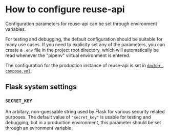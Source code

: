 <!--
SPDX-FileCopyrightText: 2019 Free Software Foundation Europe e.V.

SPDX-License-Identifier: CC-BY-SA-4.0
-->

# How to configure reuse-api

Configuration parameters for reuse-api can be set through environment
variables.

For testing and debugging, the default configuration should be suitable for
many use cases. If you need to explicity set any of the parameters, you can
create a `.env` file in the project root directory, which will automatically be
read whenever the "pipenv" virtual environment is entered.

The configuration for the production instance of reuse-api is set in
[`docker-compose.yml`].


## Flask system settings

### `SECRET_KEY`

An arbitary, non-guessable string used by Flask for various security related
purposes. The default value of `"secret_key"` is usable for testing and
debugging, but in a production environment, this parameter should be set
through an evironment variable.


[`docker-compose.yml`]: ../docker-compose.yml
